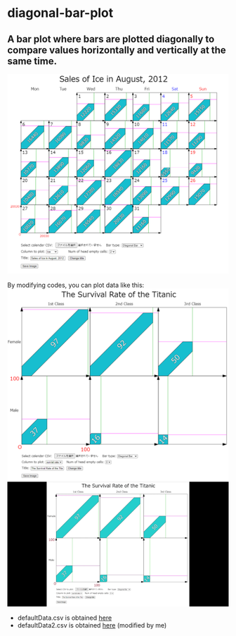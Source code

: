 # diagonal-bar-plot
## A bar plot where bars are plotted diagonally to compare values horizontally and vertically at the same time.

![screenshot of a diagonal bar plot](/defaultData_screenshot.png)

By modifying codes, you can plot data like this:
![screenshot of a diagonal bar plot](/defaultData2_screenshot.png)
![gif of a diagonal bar plot](/defaultData2_flip.gif)


- defaultData.csv is obtained [here](https://github.com/ytakefuji/ensemble-machine-learning/blob/master/ice.csv)
- defaultData2.csv is obtained [here](https://www.kaggle.com/code/ukveteran/pivot-tables-titanic-dataset-jma/notebook) (modified by me)